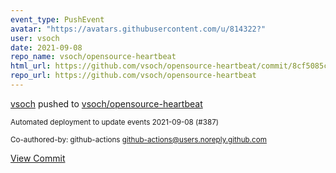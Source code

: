 ```yaml
---
event_type: PushEvent
avatar: "https://avatars.githubusercontent.com/u/814322?"
user: vsoch
date: 2021-09-08
repo_name: vsoch/opensource-heartbeat
html_url: https://github.com/vsoch/opensource-heartbeat/commit/8cf5085cf29893f2fc86bab23f0134bd1c458ec7
repo_url: https://github.com/vsoch/opensource-heartbeat
---
```


<a href='https://github.com/vsoch' target='_blank'>vsoch</a> pushed to <a href='https://github.com/vsoch/opensource-heartbeat' target='_blank'>vsoch/opensource-heartbeat</a>

<small>Automated deployment to update events 2021-09-08 (#387)

Co-authored-by: github-actions <github-actions@users.noreply.github.com></small>

<a href='https://github.com/vsoch/opensource-heartbeat/commit/8cf5085cf29893f2fc86bab23f0134bd1c458ec7' target='_blank'>View Commit</a>